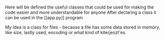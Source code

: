 Here will be defined the useful classes that could be used for making the code easier and more understandable for anyone
After declaring a class it can be used in the [[app.py]] program

My idea is a class for files - because a file has some data stored in memory, like size, lastly used, encoding or what kind of kiterjeszt'es.

